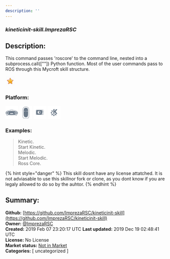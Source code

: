 ```yaml
---
description: ''
---
```


### _kineticinit-skill.ImprezaRSC_  
## Description:  
This command passes 'roscore' to the command line, nested into a subprocess.call([""]) Python function. Most of the user commands pass to ROS through this Mycroft skill structure.  
  
![](../.gitbook/assets/star.png)  
  
### Platform:  
 ![Mark I](../.gitbook/assets/mark-1-icon.png)  ![Mark II](../.gitbook/assets/mark-2-icon.png)  ![Picroft](../.gitbook/assets/picroft-icon.png)  ![plasmoid](../.gitbook/assets/kde.png)   
### Examples:  
> Kinetic.  
> Start Kinetic.  
> Melodic.  
> Start Melodic.  
> Ross Core.  
  
{% hint style="danger" %}
This skill dosnt have any license attatched. It is not adviasable to use this skillnor fork or clone, as you dont know if you are legaly allowed to do so by the auhtor.
{% endhint %}
  
## Summary:  
**Github:** [https://github.com/ImprezaRSC/kineticinit-skill](https://github.com/ImprezaRSC/kineticinit-skill)  
**Owner:** [@ImprezaRSC](https://github.com/ImprezaRSC)  
**Created:** 2019 Feb 07 23:20:17 UTC  **Last updated:** 2019 Dec 19 02:48:41 UTC  
**License:** No License  
**Market status:** [Not in Market](https://market.mycroft.ai/skill/)  
**Categories:** [ uncategorized ]   

